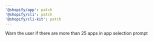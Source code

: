 ```yaml
---
'@shopify/app': patch
'@shopify/cli': patch
'@shopify/cli-kit': patch
---
```


Warn the user if there are more than 25 apps in app selection prompt
